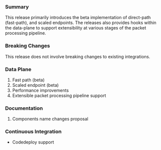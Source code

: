 ### Summary

This release primarily introduces the beta implementation of direct-path (fast-path),
and scaled endpoints. The releases also provides hooks within the data-plane to
support extensibility at various stages of the packet processing pipeline.

### Breaking Changes

This release does not involve breaking changes to existing
integrations.

### Data Plane

 1. Fast path (beta)
 1. Scaled endpoint (beta)
 1. Performance improvements
 1. Extensible packet processing pipeline support

### Documentation
 1. Components name changes proposal

### Continuous Integration
 * Codedeploy support